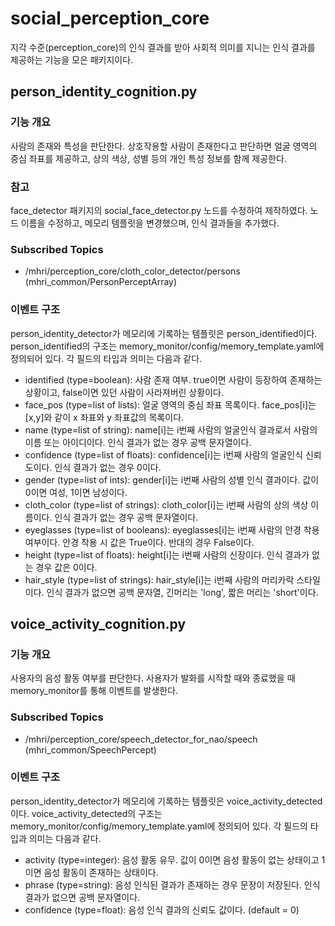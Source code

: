 # social_perception_core #

지각 수준(perception_core)의 인식 결과를 받아 사회적 의미를 지니는 인식 결과를 제공하는 기능을 모은 패키지이다.

## person_identity_cognition.py ##

### 기능 개요 ###

사람의 존재와 특성을 판단한다. 상호작용할 사람이 존재한다고 판단하면 얼굴 영역의 중심 좌표를 제공하고, 상의 색상, 성별 등의 개인 특성 정보를 함께 제공한다.

### 참고 ###

face_detector 패키지의 social_face_detector.py 노드를 수정하여 제작하였다. 노드 이름을 수정하고, 메모리 템플릿을 변경했으며, 인식 결과들을 추가했다.

### Subscribed Topics ###

* /mhri/perception_core/cloth_color_detector/persons (mhri_common/PersonPerceptArray)

### 이벤트 구조 ###

person_identity_detector가 메모리에 기록하는 템플릿은 person_identified이다. person_identified의 구조는 memory_monitor/config/memory_template.yaml에 정의되어 있다. 각 필드의 타입과 의미는 다음과 같다.

* identified (type=boolean): 사람 존재 여부. true이면 사람이 등장하여 존재하는 상황이고, false이면 있던 사람이 사라져버린 상황이다.
* face_pos (type=list of lists): 얼굴 영역의 중심 좌표 목록이다. face_pos[i]는 [x,y]와 같이 x 좌표와 y 좌표값의 목록이다.
* name (type=list of string): name[i]는 i번째 사람의 얼굴인식 결과로서 사람의 이름 또는 아이디이다. 인식 결과가 없는 경우 공백 문자열이다.
* confidence (type=list of floats): confidence[i]는 i번째 사람의 얼굴인식 신뢰도이다. 인식 결과가 없는 경우 0이다.
* gender (type=list of ints): gender[i]는 i번째 사람의 성별 인식 결과이다. 값이 0이면 여성, 1이면 남성이다.
* cloth_color (type=list of strings): cloth_color[i]는 i번째 사람의 상의 색상 이름이다. 인식 결과가 없는 경우 공백 문자열이다.
* eyeglasses (type=list of booleans): eyeglasses[i]는 i번째 사람의 안경 착용 여부이다. 안경 착용 시 값은 True이다. 반대의 경우 False이다.
* height (type=list of floats): height[i]는 i번째 사람의 신장이다. 인식 결과가 없는 경우 값은 0이다.
* hair_style (type=list of strings): hair_style[i]는 i번째 사람의 머리카락 스타일이다. 인식 결과가 없으면 공백 문자열, 긴머리는 'long', 짧은 머리는 'short'이다.

## voice_activity_cognition.py ##

### 기능 개요 ###

사용자의 음성 활동 여부를 판단한다. 사용자가 발화를 시작할 때와 종료했을 때 memory_monitor를 통해 이벤트를 발생한다.

### Subscribed Topics ###

* /mhri/perception_core/speech_detector_for_nao/speech (mhri_common/SpeechPercept)

### 이벤트 구조 ###
person_identity_detector가 메모리에 기록하는 템플릿은 voice_activity_detected이다. voice_activity_detected의 구조는 memory_monitor/config/memory_template.yaml에 정의되어 있다. 각 필드의 타입과 의미는 다음과 같다.

* activity (type=integer): 음성 활동 유무. 값이 0이면 음성 활동이 없는 상태이고 1이면 음성 활동이 존재하는 상태이다.
* phrase (type=string): 음성 인식된 결과가 존재하는 경우 문장이 저장된다. 인식 결과가 없으면 공백 문자열이다.
* confidence (type=float): 음성 인식 결과의 신뢰도 값이다. (default = 0)